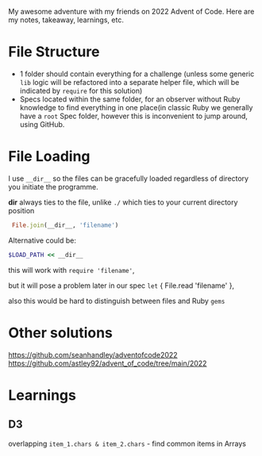 My awesome adventure with my friends on 2022 Advent of Code.
Here are my notes, takeaway, learnings, etc.

# File Structure
- 1 folder should contain everything for a challenge (unless some generic `lib` logic will be refactored into a separate helper file, which will be indicated by `require` for this solution)
- Specs located within the same folder, for an observer without Ruby knowledge to find everything in one place(in classic Ruby we generally have a `root` Spec folder, however this is inconvenient to jump around, using GitHub.

# File Loading
I use `__dir__` so the files can be gracefully loaded regardless of directory you initiate the programme.

__dir__ always ties to the file, unlike `./` which ties to your current directory position

```ruby
 File.join(__dir__, 'filename')
```

Alternative could be:

```ruby
$LOAD_PATH << __dir__
```

this will work with `require 'filename'`,

but it will pose a problem later in our spec `let` { File.read 'filename' },

also this would be hard to distinguish between files and Ruby `gems`

# Other solutions
https://github.com/seanhandley/adventofcode2022
https://github.com/astley92/advent_of_code/tree/main/2022

# Learnings

## D3
overlapping `item_1.chars & item_2.chars` - find common items in Arrays
